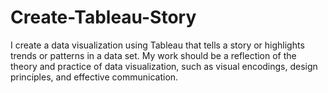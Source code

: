 # Create-Tableau-Story
I create a data visualization using Tableau that tells a story or highlights trends or patterns in a data set. My work should be a reflection of the theory and practice of data visualization, such as visual encodings, design principles, and effective communication.
